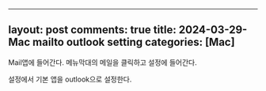 <!-- fad087ec-a1e1-4509-ab36-03f4374395ea -->
---
layout: post
comments: true
title: 2024-03-29-Mac mailto outlook setting
categories: [Mac]
---





Mail앱에 들어간다. 메뉴막대의 메일을 클릭하고 설정에 들어간다.

설정에서 기본 앱을 outlook으로 설정한다. 

